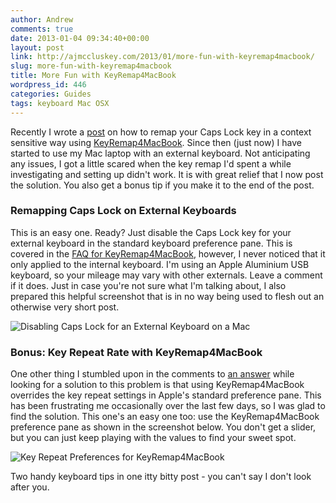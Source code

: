 ```yaml
---
author: Andrew
comments: true
date: 2013-01-04 09:34:40+00:00
layout: post
link: http://ajmccluskey.com/2013/01/more-fun-with-keyremap4macbook/
slug: more-fun-with-keyremap4macbook
title: More Fun with KeyRemap4MacBook
wordpress_id: 446
categories: Guides
tags: keyboard Mac OSX
---
```


Recently I wrote a [post](2012/12/caps-lock-for-terminal-junkies-using-osx/) on how to remap your Caps Lock key in a context sensitive way using [KeyRemap4MacBook](http://pqrs.org/macosx/keyremap4macbook/).  Since then (just now) I have started to use my Mac laptop with an external keyboard.  Not anticipating any issues, I got a little scared when the key remap I'd spent a while investigating and setting up didn't work.  It is with great relief that I now post the solution.  You also get a bonus tip if you make it to the end of the post.

<!-- more -->



### Remapping Caps Lock on External Keyboards


This is an easy one.  Ready?  Just disable the Caps Lock key for your external keyboard in the standard keyboard preference pane.  This is covered in the [FAQ for KeyRemap4MacBook](http://pqrs.org/macosx/keyremap4macbook/faq-capslock.html.en), however, I never noticed that it only applied to the internal keyboard.  I'm using an Apple Aluminium USB keyboard, so your mileage may vary with other externals.  Leave a comment if it does.  Just in case you're not sure what I'm talking about, I also prepared this helpful screenshot that is in no way being used to flesh out an otherwise very short post.

![Disabling Caps Lock for an External Keyboard on a Mac](http://www.ajmccluskey.com/wp-content/uploads/2013/01/apple_keyboard_prefs.png)



### Bonus: Key Repeat Rate with KeyRemap4MacBook


One other thing I stumbled upon in the comments to [an answer](http://apple.stackexchange.com/a/9757) while looking for a solution to this problem is that using KeyRemap4MacBook overrides the key repeat settings in Apple's standard preference pane.  This has been frustrating me occasionally over the last few days, so I was glad to find the solution.  This one's an easy one too: use the KeyRemap4MacBook preference pane as shown in the screenshot below.  You don't get a slider, but you can just keep playing with the values to find your sweet spot.

![Key Repeat Preferences for KeyRemap4MacBook](http://www.ajmccluskey.com/wp-content/uploads/2013/01/keyremap4macbook_repeat.png)

Two handy keyboard tips in one itty bitty post - you can't say I don't look after you.

